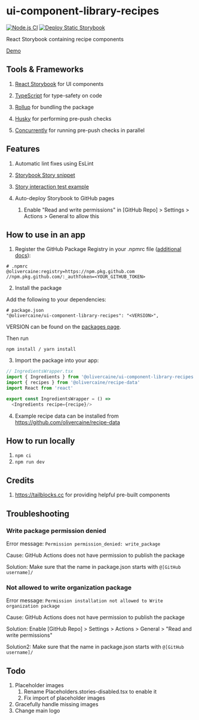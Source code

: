 # ui-component-library-recipes

[![Node.js CI](https://github.com/olivercaine/ui-component-library/actions/workflows/node.js.yml/badge.svg)](https://github.com/olivercaine/ui-component-library/actions/workflows/node.js.yml) [![Deploy Static Storybook](https://github.com/olivercaine/ui-component-library/actions/workflows/storybook.yml/badge.svg)](https://github.com/olivercaine/ui-component-library/actions/workflows/storybook.yml)

React Storybook containing recipe components

[Demo](https://olivercaine.github.io/ui-component-library-recipes)

## Tools & Frameworks

1. [React Storybook](https://storybook.js.org/) for UI components

2. [TypeScript](https://www.typescriptlang.org/) for type-safety on code

3. [Rollup](https://rollupjs.org/) for bundling the package

4. [Husky](https://typicode.github.io/husky) for performing pre-push checks

5. [Concurrently](https://www.npmjs.com/package/concurrently) for running pre-push checks in parallel

## Features

1. Automatic lint fixes using EsLint

2. [Storybook Story snippet](.vscode/snippets.code-snippets)

3. [Story interaction test example](src/ui/basics/Button.stories.tsx)

4. Auto-deploy Storybook to GitHub pages
   
   1. Enable "Read and write permissions" in [GitHub Repo] > Settings > Actions > General to allow this

## How to use in an app

1. Register the GitHub Package Registry in your .npmrc file ([additional docs](https://docs.github.com/en/packages/working-with-a-github-packages-registry/working-with-the-npm-registry)):

```
# .npmrc
@olivercaine:registry=https://npm.pkg.github.com
//npm.pkg.github.com/:_authToken=<YOUR_GITHUB_TOKEN>
```

2. Install the package

Add the following to your dependencies:

```
# package.json
"@olivercaine/ui-component-library-recipes": "<VERSION>",
```

VERSION can be found on the [packages page](https://github.com/olivercaine/ui-component-library-recipes/pkgs/npm/ui-component-library-recipes).

Then run 

```
npm install / yarn install
```

3. Import the package into your app:

```typescript
// IngredientsWrapper.tsx
import { Ingredients } from '@olivercaine/ui-component-library-recipes'
import { recipes } from '@olivercaine/recipe-data'
import React from 'react'

export const IngredientsWrapper = () =>
  <Ingredients recipe={recipe}/>
```

4. Example recipe data can be installed from https://github.com/olivercaine/recipe-data

## How to run locally

1. `npm ci`
2. `npm run dev`

## Credits

1. https://tailblocks.cc for providing helpful pre-built components

## Troubleshooting

### Write package permission denied

Error message: `Permission permission_denied: write_package`

Cause: GitHub Actions does not have permission to publish the package

Solution: Make sure that the name in package.json starts with `@[GitHub username]/`

### Not allowed to write organization package

Error message: `Permission installation not allowed to Write organization package`

Cause: GitHub Actions does not have permission to publish the package

Solution: Enable [GitHub Repo] > Settings > Actions > General > "Read and write permissions"

Solution2: Make sure that the name in package.json starts with `@[GitHub username]/`

## Todo

1. Placeholder images    
   1. Rename Placeholders.stories-disabled.tsx to enable it
   2. Fix import of placeholder images
2. Gracefully handle missing images
3. Change main logo